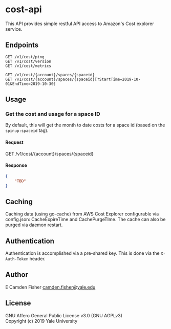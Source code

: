 # cost-api

This API provides simple restful API access to Amazon's Cost explorer service.

## Endpoints

```
GET /v1/cost/ping
GET /v1/cost/version
GET /v1/cost/metrics

GET /v1/cost/{account}/spaces/{spaceid}
GET /v1/cost/{account}/spaces/{spaceid}[?StartTime=2019-10-01&EndTime=2019-10-30]
```

## Usage

### Get the cost and usage for a space ID

By default, this will get the month to date costs for a space id (based on the `spinup:spaceid` tag).

#### Request

GET /v1/cost/{account}/spaces/{spaceid}

#### Response

```json
{
    "TBD"
}
```

## Caching
Caching data (using go-cache) from AWS Cost Explorer configurable via config.json: CacheExpireTime and CachePurgeTIme.  The cache can also be purged via daemon restart. 

## Authentication

Authentication is accomplished via a pre-shared key.  This is done via the `X-Auth-Token` header.

## Author

E Camden Fisher <camden.fisher@yale.edu>

## License

GNU Affero General Public License v3.0 (GNU AGPLv3)  
Copyright (c) 2019 Yale University
